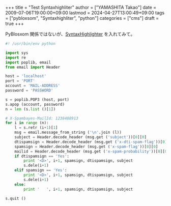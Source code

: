 +++
title = "Test Syntaxhighliter"
author = ["YAMASHITA Takao"]
date = 2009-07-06T19:00:00+09:00
lastmod = 2024-04-27T13:00:49+09:00
tags = ["pybloxsom", "Syntaxhighliter", "python"]
categories = ["cms"]
draft = true
+++

PyBlosxom
関係ではないが、[SyntaxHighlighter](http://alexgorbatchev.com/wiki/SyntaxHighlighter)
を入れてみて。

```python
#! /usr/bin/env python

import sys
import re
import poplib, email
from email import Header

host = 'localhost'
port = 'PORT'
account = 'MAIL-ADDRESS'
password = 'PASSWORD'

s = poplib.POP3 (host, port)
s.apop (account, password)
n = len (s.list ()[1])

# X-Spambayes-MailId: 1238488913
for i in range (n):
    l = s.retr (i+1)[1]
    msg = email.message_from_string ('\n'.join (l))
    subject = Header.decode_header (msg.get ('subject'))[0][0]
    dtispamsign = Header.decode_header (msg.get ('x-dti-spam-flag'))[0][0]
    spamsign = Header.decode_header (msg.get ('x-spam-flag'))[0][0]
    mailid = Header.decode_header (msg.get ('x-spam-probability'))[0][0]
    if dtispamsign == 'Yes':
        print '<D>', i+1, spamsign, dtispamsign, subject
        s.dele(i+1)
    elif spamsign == 'Yes':
        print '<D>', i+1, spamsign, dtispamsign, subject
        s.dele(i+1)
    else:
        print '   ', i+1, spamsign, dtispamsign, subject

s.quit ()
```
